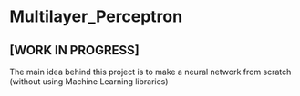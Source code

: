 # Multilayer_Perceptron

## [WORK IN PROGRESS]

The main idea behind this project is to make a neural network from scratch (without using Machine Learning libraries)
